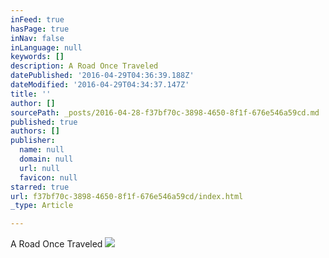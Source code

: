 ```yaml
---
inFeed: true
hasPage: true
inNav: false
inLanguage: null
keywords: []
description: A Road Once Traveled
datePublished: '2016-04-29T04:36:39.188Z'
dateModified: '2016-04-29T04:34:37.147Z'
title: ''
author: []
sourcePath: _posts/2016-04-28-f37bf70c-3898-4650-8f1f-676e546a59cd.md
published: true
authors: []
publisher:
  name: null
  domain: null
  url: null
  favicon: null
starred: true
url: f37bf70c-3898-4650-8f1f-676e546a59cd/index.html
_type: Article

---
```

A Road Once Traveled
![](https://the-grid-user-content.s3-us-west-2.amazonaws.com/1f751fa3-9196-4b83-9457-b090fd0aa801.jpg)